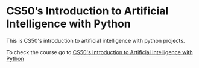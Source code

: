# CS50’s Introduction to Artificial Intelligence with Python

This is CS50's introduction to artificial intelligence with python projects.

To check the course go to [CS50's Introduction to Artificial Intelligence with Python](https://cs50.harvard.edu/ai)
